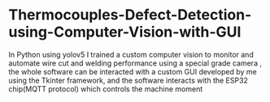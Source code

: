 # Thermocouples-Defect-Detection-using-Computer-Vision-with-GUI
In Python using yolov5 I trained a custom computer vision to monitor and automate wire cut and welding performance using a special grade camera , the whole software can be interacted with a custom GUI  developed by me using the Tkinter framework, and the software interacts with the ESP32 chip(MQTT protocol) which controls the machine moment


